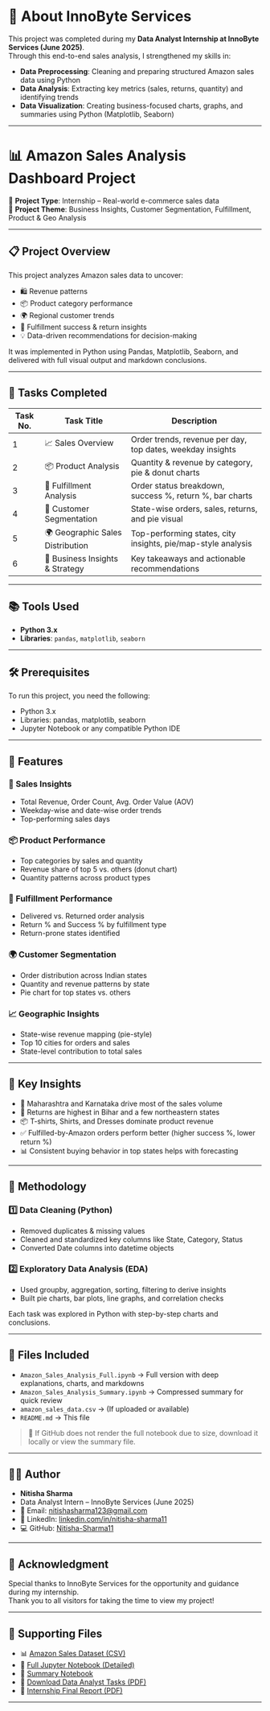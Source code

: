 # 🏢 About InnoByte Services

This project was completed during my **Data Analyst Internship at InnoByte Services (June 2025)**.  
Through this end-to-end sales analysis, I strengthened my skills in:

- **Data Preprocessing**: Cleaning and preparing structured Amazon sales data using Python  
- **Data Analysis**: Extracting key metrics (sales, returns, quantity) and identifying trends  
- **Data Visualization**: Creating business-focused charts, graphs, and summaries using Python (Matplotlib, Seaborn)

---

# 📊 Amazon Sales Analysis Dashboard Project

📁 **Project Type**: Internship – Real-world e-commerce sales data  
📌 **Project Theme**: Business Insights, Customer Segmentation, Fulfillment, Product & Geo Analysis

---

## 📋 Project Overview

This project analyzes Amazon sales data to uncover:
- 🛍️ Revenue patterns  
- 📦 Product category performance  
- 🌍 Regional customer trends  
- 🚚 Fulfillment success & return insights  
- 💡 Data-driven recommendations for decision-making  

It was implemented in Python using Pandas, Matplotlib, Seaborn, and delivered with full visual output and markdown conclusions.

---

## 🧾 Tasks Completed

| Task No. | Task Title                        | Description |
|----------|-----------------------------------|-------------|
| 1        | 📈 Sales Overview                  | Order trends, revenue per day, top dates, weekday insights  
| 2        | 📦 Product Analysis                | Quantity & revenue by category, pie & donut charts  
| 3        | 🚚 Fulfillment Analysis            | Order status breakdown, success %, return %, bar charts  
| 4        | 🧍 Customer Segmentation           | State-wise orders, sales, returns, and pie visual  
| 5        | 🌍 Geographic Sales Distribution   | Top-performing states, city insights, pie/map-style analysis  
| 6        | 🧠 Business Insights & Strategy    | Key takeaways and actionable recommendations  

---

## 📚 Tools Used

- **Python 3.x**
- **Libraries**: `pandas`, `matplotlib`, `seaborn`

---

## 🛠️ Prerequisites

To run this project, you need the following:

- Python 3.x  
- Libraries: pandas, matplotlib, seaborn  
- Jupyter Notebook or any compatible Python IDE  

---

## 🚀 Features

### 🛒 Sales Insights
- Total Revenue, Order Count, Avg. Order Value (AOV)  
- Weekday-wise and date-wise order trends  
- Top-performing sales days  

### 📦 Product Performance
- Top categories by sales and quantity  
- Revenue share of top 5 vs. others (donut chart)  
- Quantity patterns across product types  

### 🚚 Fulfillment Performance
- Delivered vs. Returned order analysis  
- Return % and Success % by fulfillment type  
- Return-prone states identified  

### 🌍 Customer Segmentation
- Order distribution across Indian states  
- Quantity and revenue patterns by state  
- Pie chart for top states vs. others  

### 📈 Geographic Insights
- State-wise revenue mapping (pie-style)  
- Top 10 cities for orders and sales  
- State-level contribution to total sales  

---

## 🧠 Key Insights

- 💸 Maharashtra and Karnataka drive most of the sales volume  
- 🔁 Returns are highest in Bihar and a few northeastern states  
- 📦 T-shirts, Shirts, and Dresses dominate product revenue  
- ✅ Fulfilled-by-Amazon orders perform better (higher success %, lower return %)  
- 📊 Consistent buying behavior in top states helps with forecasting  

---

## 📝 Methodology

### 1️⃣ Data Cleaning (Python)
- Removed duplicates & missing values  
- Cleaned and standardized key columns like State, Category, Status  
- Converted Date columns into datetime objects  

### 2️⃣ Exploratory Data Analysis (EDA)
- Used groupby, aggregation, sorting, filtering to derive insights  
- Built pie charts, bar plots, line graphs, and correlation checks  

Each task was explored in Python with step-by-step charts and conclusions.

---

## 📄 Files Included

- `Amazon_Sales_Analysis_Full.ipynb` → Full version with deep explanations, charts, and markdowns  
- `Amazon_Sales_Analysis_Summary.ipynb` → Compressed summary for quick review  
- `amazon_sales_data.csv` → (If uploaded or available)  
- `README.md` → This file  

> 📌 If GitHub does not render the full notebook due to size, download it locally or view the summary file.

---

## 👩‍💻 Author

- **Nitisha Sharma**  
- Data Analyst Intern – InnoByte Services (June 2025)  
- 📧 Email: [nitishasharma123@gmail.com](mailto:nitishasharma123@gmail.com)  
- 🔗 LinkedIn: [linkedin.com/in/nitisha-sharma11](https://www.linkedin.com/in/nitisha-sharma11)  
- 💻 GitHub: [Nitisha-Sharma11](https://github.com/Nitisha-Sharma11)

---

## 🙏 Acknowledgment

Special thanks to InnoByte Services for the opportunity and guidance during my internship.  
Thank you to all visitors for taking the time to view my project!

---

## 📎 Supporting Files

- 📊 [Amazon Sales Dataset (CSV)](Amazon_Sale_Report.csv)
- 📘 [Full Jupyter Notebook (Detailed)](Innobyte_Services_Internship_Full.ipynb)
- 📄 [Summary Notebook](Innobyte_Services_Summary.ipynb)
- 📄 [Download Data Analyst Tasks (PDF)](Data_Analyst_Tasks.pdf)
- 📝 [Internship Final Report (PDF)](Amazon_Internship_Report.pdf)

---
